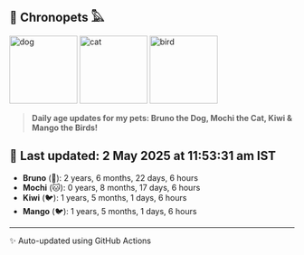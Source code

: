 ## 🐾 Chronopets 𓅓

<img src="https://media.giphy.com/media/3oriO0OEd9QIDdllqo/giphy.gif" width="120" height="120" alt="dog"> <img src="https://media.giphy.com/media/OmK8lulOMQ9XO/giphy.gif" width="120" height="120" alt="cat"> <img src="https://media.giphy.com/media/1dMNq7sH2v5i/giphy.gif" width="120" height="120" alt="bird"> 

> **Daily age updates for my pets: Bruno the Dog, Mochi the Cat, Kiwi & Mango the Birds!**

## 📅 Last updated: 2 May 2025 at 11:53:31 am IST

- **Bruno** (🐶): 2 years, 6 months, 22 days, 6 hours
- **Mochi** (🐱): 0 years, 8 months, 17 days, 6 hours
- **Kiwi** (🐦): 1 years, 5 months, 1 days, 6 hours
- **Mango** (🐦): 1 years, 5 months, 1 days, 6 hours

---
✨ Auto-updated using GitHub Actions
